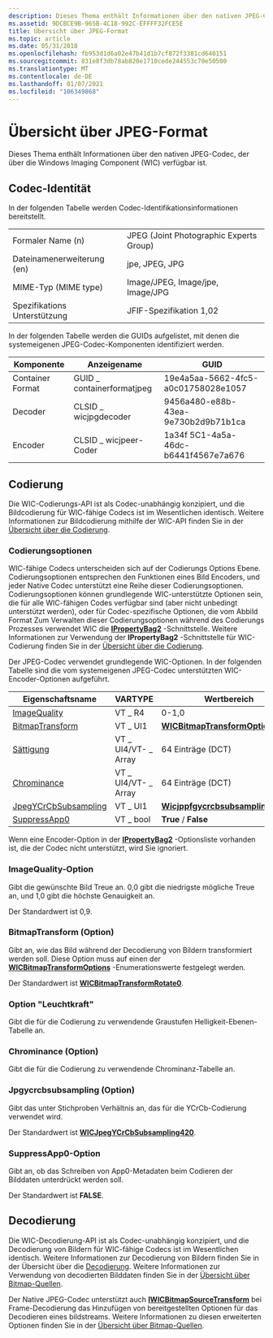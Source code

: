 ```yaml
---
description: Dieses Thema enthält Informationen über den nativen JPEG-Codec, der über die Windows Imaging Component (WIC) verfügbar ist.
ms.assetid: 9DCBCE9B-965B-4C18-992C-EFFFF32FCE5E
title: Übersicht über JPEG-Format
ms.topic: article
ms.date: 05/31/2018
ms.openlocfilehash: fb953d1d6a02e47b41d1b7cf872f3381cd640151
ms.sourcegitcommit: 831e8f3db78ab820e1710cede244553c70e50500
ms.translationtype: MT
ms.contentlocale: de-DE
ms.lasthandoff: 01/07/2021
ms.locfileid: "106349868"
---
```

# <a name="jpeg-format-overview"></a>Übersicht über JPEG-Format

Dieses Thema enthält Informationen über den nativen JPEG-Codec, der über die Windows Imaging Component (WIC) verfügbar ist.

## <a name="codec-identity"></a>Codec-Identität

In der folgenden Tabelle werden Codec-Identifikationsinformationen bereitstellt.



|                        |                                         |
|------------------------|-----------------------------------------|
| Formaler Name (n)         | JPEG (Joint Photographic Experts Group) |
| Dateinamenerweiterung (en) | jpe, JPEG, JPG                          |
| MIME-Typ (MIME type)              | Image/JPEG, Image/jpe, Image/JPG        |
| Spezifikations Unterstützung  | JFIF-Spezifikation 1,02                 |



 

In der folgenden Tabelle werden die GUIDs aufgelistet, mit denen die systemeigenen JPEG-Codec-Komponenten identifiziert werden.



| Komponente        | Anzeigename             | GUID                                |
|------------------|---------------------------|-------------------------------------|
| Container Format | GUID \_ containerformatjpeg | 19e4a5aa-5662-4fc5-a0c01758028e1057 |
| Decoder          | CLSID \_ wicjpgdecoder     | 9456a480-e88b-43ea-9e730b2d9b71b1ca |
| Encoder          | CLSID \_ wicjpeer-Coder     | 1a34f 5C1-4a5a-46dc-b6441f4567e7a676 |



 

## <a name="encoding"></a>Codierung

Die WIC-Codierungs-API ist als Codec-unabhängig konzipiert, und die Bildcodierung für WIC-fähige Codecs ist im Wesentlichen identisch. Weitere Informationen zur Bildcodierung mithilfe der WIC-API finden Sie in der [Übersicht über die Codierung](-wic-creating-encoder.md).

### <a name="encoder-options"></a>Codierungsoptionen

WIC-fähige Codecs unterscheiden sich auf der Codierungs Options Ebene. Codierungsoptionen entsprechen den Funktionen eines Bild Encoders, und jeder Native Codec unterstützt eine Reihe dieser Codierungsoptionen. Codierungsoptionen können grundlegende WIC-unterstützte Optionen sein, die für alle WIC-fähigen Codes verfügbar sind (aber nicht unbedingt unterstützt werden), oder für Codec-spezifische Optionen, die vom Abbild Format Zum Verwalten dieser Codierungsoptionen während des Codierungs Prozesses verwendet WIC die [**IPropertyBag2**](/previous-versions/windows/internet-explorer/ie-developer/platform-apis/aa768192(v=vs.85)) -Schnittstelle. Weitere Informationen zur Verwendung der **IPropertyBag2** -Schnittstelle für WIC-Codierung finden Sie in der [Übersicht über die Codierung](-wic-creating-encoder.md).

Der JPEG-Codec verwendet grundlegende WIC-Optionen. In der folgenden Tabelle sind die vom systemeigenen JPEG-Codec unterstützten WIC-Encoder-Optionen aufgeführt.



| Eigenschaftsname                                        | VARTYPE           | Wertbereich                                                                       | Standardwert                                                                  |
|------------------------------------------------------|-------------------|-----------------------------------------------------------------------------------|--------------------------------------------------------------------------------|
| [ImageQuality](#imagequality-option)                 | VT \_ R4            | 0-1,0                                                                           | 0.9                                                                            |
| [BitmapTransform](#bitmaptransform-option)           | VT \_ UI1           | [**WICBitmapTransformOptions**](/windows/desktop/api/Wincodec/ne-wincodec-wicbitmaptransformoptions)         | [**WICBitmapTransformRotate0**](/windows/desktop/api/Wincodec/ne-wincodec-wicbitmaptransformoptions)      |
| [Sättigung](#luminance-option)                       | VT \_ UI4/VT- \_ Array | 64 Einträge (DCT)                                                                  | Standardmäßige Leuchtkraft Tabelle.                                                       |
| [Chrominance](#chrominance-option)                   | VT \_ UI4/VT- \_ Array | 64 Einträge (DCT)                                                                  | Standardmäßige Chrominanz-Tabelle.                                                     |
| [JpegYCrCbSubsampling](#jpegycrcbsubsampling-option) | VT \_ UI1           | [**Wicjppfgycrcbsubsamplingoption**](/windows/desktop/api/Wincodec/ne-wincodec-wicjpegycrcbsubsamplingoption) | [**WICJpegYCrCbSubsampling420**](/windows/desktop/api/Wincodec/ne-wincodec-wicjpegycrcbsubsamplingoption) |
| [SuppressApp0](/windows)                       | VT \_ bool          | **True** / **False**                                                                | **FALSE**                                                                      |



 

Wenn eine Encoder-Option in der [**IPropertyBag2**](/previous-versions/windows/internet-explorer/ie-developer/platform-apis/aa768192(v=vs.85)) -Optionsliste vorhanden ist, die der Codec nicht unterstützt, wird Sie ignoriert.

### <a name="imagequality-option"></a>ImageQuality-Option

Gibt die gewünschte Bild Treue an. 0,0 gibt die niedrigste mögliche Treue an, und 1,0 gibt die höchste Genauigkeit an.

Der Standardwert ist 0,9.

### <a name="bitmaptransform-option"></a>BitmapTransform (Option)

Gibt an, wie das Bild während der Decodierung von Bildern transformiert werden soll. Diese Option muss auf einen der [**WICBitmapTransformOptions**](/windows/desktop/api/Wincodec/ne-wincodec-wicbitmaptransformoptions) -Enumerationswerte festgelegt werden.

Der Standardwert ist [**WICBitmapTransformRotate0**](/windows/desktop/api/Wincodec/ne-wincodec-wicbitmaptransformoptions).

### <a name="luminance-option"></a>Option "Leuchtkraft"

Gibt die für die Codierung zu verwendende Graustufen Helligkeit-Ebenen-Tabelle an.

### <a name="chrominance-option"></a>Chrominance (Option)

Gibt die für die Codierung zu verwendende Chrominanz-Tabelle an.

### <a name="jpegycrcbsubsampling-option"></a>Jpgycrcbsubsampling (Option)

Gibt das unter Stichproben Verhältnis an, das für die YCrCb-Codierung verwendet wird.

Der Standardwert ist [**WICJpegYCrCbSubsampling420**](/windows/desktop/api/Wincodec/ne-wincodec-wicjpegycrcbsubsamplingoption).

### <a name="suppressapp0-option"></a>SuppressApp0-Option

Gibt an, ob das Schreiben von App0-Metadaten beim Codieren der Bilddaten unterdrückt werden soll.

Der Standardwert ist **FALSE**.

## <a name="decoding"></a>Decodierung

Die WIC-Decodierung-API ist als Codec-unabhängig konzipiert, und die Decodierung von Bildern für WIC-fähige Codecs ist im Wesentlichen identisch. Weitere Informationen zur Decodierung von Bildern finden Sie in der Übersicht über die [Decodierung](-wic-creating-decoder.md). Weitere Informationen zur Verwendung von decodierten Bilddaten finden Sie in der [Übersicht über Bitmap-Quellen](-wic-bitmapsources.md).

Der Native JPEG-Codec unterstützt auch [**IWICBitmapSourceTransform**](/windows/desktop/api/Wincodec/nn-wincodec-iwicbitmapsourcetransform) bei Frame-Decodierung das Hinzufügen von bereitgestellten Optionen für das Decodieren eines bildstreams. Weitere Informationen zu diesen erweiterten Optionen finden Sie in der [Übersicht über Bitmap-Quellen](-wic-bitmapsources.md).

 

 
